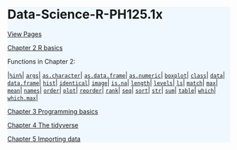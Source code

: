 <div style="background-color: #f0f8ff">

# Data-Science-R-PH125.1x

[View Pages](https://biscotty666.github.io/Data-Science-R-PH125.1x/)

[Chapter 2 R basics](docs/Pt02.html)

Functions in Chapter 2:

|<a href="docs/Pt02.html#pc-in-pc">`%in%`</a>|
<a href="docs/Pt02.html#args">`args`</a>|
<a href="docs/Pt02.html#as-character">`as.character`</a>|
<a href="docs/Pt02.html#as-data-frame">`as.data.frame`</a>|
<a href="docs/Pt02.html#as-numeric">`as.numeric`</a>|
<a href="docs/Pt02.html#boxplot">`boxplot`</a>|
<a href="docs/Pt02.html#class">`class`</a>|
<a href="docs/Pt02.html#data">`data`</a>|
<a href="docs/Pt02.html#data-frame">`data.frame`</a>|
<a href="docs/Pt02.html#hist">`hist`</a>|
<a href="docs/Pt02.html#identical">`identical`</a>|
<a href="docs/Pt02.html#image">`image`</a>|
<a href="docs/Pt02.html#is-na">`is.na`</a>|
<a href="docs/Pt02.html#length">`length`</a>|
<a href="docs/Pt02.html#levels">`levels`</a>|
<a href="docs/Pt02.html#ls">`ls`</a>|
<a href="docs/Pt02.html#match">`match`</a>|
<a href="docs/Pt02.html#max">`max`</a>|
<a href="docs/Pt02.html#mean">`mean`</a>|
<a href="docs/Pt02.html#names">`names`</a>|
<a href="docs/Pt02.html#order">`order`</a>|
<a href="docs/Pt02.html#plot">`plot`</a>|
<a href="docs/Pt02.html#reorder">`reorder`</a>|
<a href="docs/Pt02.html#rank">`rank`</a>|
<a href="docs/Pt02.html#seq">`seq`</a>|
<a href="docs/Pt02.html#sort">`sort`</a>|
<a href="docs/Pt02.html#str">`str`</a>|
<a href="docs/Pt02.html#sum">`sum`</a>|
<a href="docs/Pt02.html#table">`table`</a>|
<a href="docs/Pt02.html#which">`which`</a>|
<a href="docs/Pt02.html#which-max">`which.max`</a>|


[Chapter 3 Programming basics](docs/Pt03.html)

[Chapter 4 The tidyverse](docs/Pt04.html)

[Chapter 5 Importing data](docs/Pt05.html)
<div>

